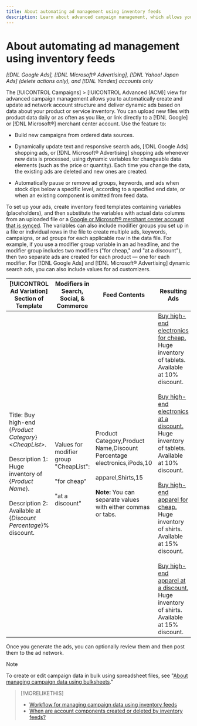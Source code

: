 ```yaml
---
title: About automating ad management using inventory feeds
description: Learn about advanced campaign management, which allows you to automatically manage account structure and deliver dynamic ads based on data about your product or service inventory.
---
```

# About automating ad management using inventory feeds

*[!DNL Google Ads], [!DNL Microsoft® Advertising], [!DNL Yahoo! Japan Ads] (delete actions only), and [!DNL Yandex] accounts only*

The [!UICONTROL Campaigns] > [!UICONTROL Advanced (ACM)] view for advanced campaign management allows you to automatically create and update ad network account structure and deliver dynamic ads based on data about your product or service inventory. You can upload new files with product data daily or as often as you like, or link directly to a [!DNL Google] or [!DNL Microsoft®] merchant center account. Use the feature to:

* Build new campaigns from ordered data sources.

* Dynamically update text and responsive search ads, [!DNL Google Ads] shopping ads, or [!DNL Microsoft® Advertising] shopping ads whenever new data is processed, using dynamic variables for changeable data elements (such as the price or quantity). Each time you change the data, the existing ads are deleted and new ones are created.

* Automatically pause or remove ad groups, keywords, and ads when stock dips below a specific level, according to a specified end date, or when an existing component is omitted from feed data.

To set up your ads, create inventory feed templates containing variables (placeholders), and then substitute the variables with actual data columns from an uploaded file or a [Google or Microsoft® merchant center account that is synced](/help/search-social-commerce/campaign-management/accounts/merchant-account-manage.md). The variables can also include modifier groups you set up in a file or individual rows in the file to create multiple ads, keywords, campaigns, or ad groups for each applicable row in the data file. For example, if you use a modifier group variable in an ad headline, and the modifier group includes two modifiers ("for cheap," and "at a discount"), then two separate ads are created for each product &mdash; one for each modifier. For [!DNL Google Ads] and [!DNL Microsoft® Advertising] dynamic search ads, you can also include values for ad customizers.

| [!UICONTROL Ad Variation] Section of Template | Modifiers in Search, Social, & Commerce | Feed Contents | Resulting Ads |
|----|----|----|----|
| Title: Buy high-end \{<i>Product Category</i>\} &lt;<i>CheapList</i>&gt;.<br><br>Description 1: Huge inventory of \{<i>Product Name</i>\}.<br><br>Description 2: Available at \{<i>Discount Percentage</i>\}% discount. | Values for modifier group &quot;CheapList&quot;:<br><br>&quot;for cheap&quot;<br><br>&quot;at a discount&quot; | Product Category,Product Name,Discount Percentage<br>electronics,iPods,10<br><br>apparel,Shirts,15<br><br><b>Note:</b> You can separate values with either commas or tabs. | <u>Buy high-end electronics for cheap.</u><br>Huge inventory of tablets. Available at 10% discount.<br><br><u>Buy high-end electronics at a discount.</u><br>Huge inventory of tablets. Available at 10% discount.<br><br><u>Buy high-end apparel for cheap.</u><br>Huge inventory of shirts. Available at 15% discount.<br><br><u>Buy high-end apparel at a discount.</u><br>Huge inventory of shirts. Available at 15% discount. |

Once you generate the ads, you can optionally review them and then post them to the ad network.

>[!NOTE]
>To create or edit campaign data in bulk using spreadsheet files, see "[About managing campaign data using bulksheets](/help/search-social-commerce/campaign-management/bulksheets/bulksheet-about.md)."

>[!MORELIKETHIS]
>
>* [Workflow for managing campaign data using inventory feeds](inventory-feeds-workflow.md)
>* [When are account components created or deleted by inventory feeds?](when-are-components-created-deleted.md)

